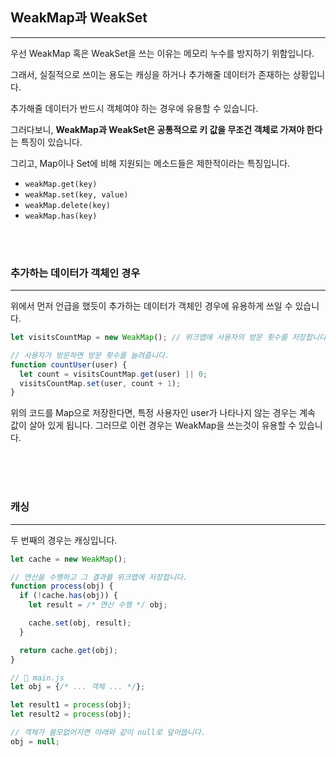 ## WeakMap과 WeakSet

---

우선 WeakMap 혹은 WeakSet을 쓰는 이유는 메모리 누수를 방지하기 위함입니다.

그래서, 실질적으로 쓰이는 용도는 캐싱을 하거나 추가해줄 데이터가 존재하는 상황입니다.

추가해줄 데이터가 반드시 객체여야 하는 경우에 유용할 수 있습니다.

그러다보니, **WeakMap과 WeakSet은 공통적으로 키 값을 무조건 객체로 가져야 한다**는 특징이 있습니다.

그리고, Map이나 Set에 비해 지원되는 메소드들은 제한적이라는 특징입니다.

- `weakMap.get(key)`
- `weakMap.set(key, value)`
- `weakMap.delete(key)`
- `weakMap.has(key)`

<br><br>

### 추가하는 데이터가 객체인 경우

---

위에서 먼저 언급을 했듯이 추가하는 데이터가 객체인 경우에 유용하게 쓰일 수 있습니다.

```jsx
let visitsCountMap = new WeakMap(); // 위크맵에 사용자의 방문 횟수를 저장합니다.

// 사용자가 방문하면 방문 횟수를 늘려줍니다.
function countUser(user) {
  let count = visitsCountMap.get(user) || 0;
  visitsCountMap.set(user, count + 1);
}
```

위의 코드를 Map으로 저장한다면, 특정 사용자인 user가 나타나지 않는 경우는 계속 값이 살아 있게 됩니다. 그러므로 이런 경우는 WeakMap을 쓰는것이 유용할 수 있습니다.


<br><br><br>

### 캐싱

---

두 번째의 경우는 캐싱입니다. 

```jsx
let cache = new WeakMap();

// 연산을 수행하고 그 결과를 위크맵에 저장합니다.
function process(obj) {
  if (!cache.has(obj)) {
    let result = /* 연산 수행 */ obj;

    cache.set(obj, result);
  }

  return cache.get(obj);
}

// 📁 main.js
let obj = {/* ... 객체 ... */};

let result1 = process(obj);
let result2 = process(obj);

// 객체가 쓸모없어지면 아래와 같이 null로 덮어씁니다.
obj = null;
```